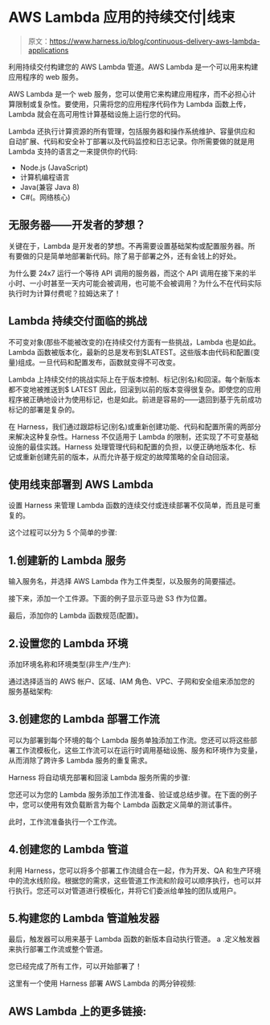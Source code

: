 # AWS Lambda 应用的持续交付|线束

> 原文：<https://www.harness.io/blog/continuous-delivery-aws-lambda-applications>

利用持续交付构建您的 AWS Lambda 管道。AWS Lambda 是一个可以用来构建应用程序的 web 服务。

AWS Lambda 是一个 web 服务，您可以使用它来构建应用程序，而不必担心计算限制或复杂性。要使用，只需将您的应用程序代码作为 Lambda 函数上传，Lambda 就会在高可用性计算基础设施上运行您的代码。

Lambda 还执行计算资源的所有管理，包括服务器和操作系统维护、容量供应和自动扩展、代码和安全补丁部署以及代码监控和日志记录。你所需要做的就是用 Lambda 支持的语言之一来提供你的代码:

*   Node.js (JavaScript)
*   计算机编程语言
*   Java(兼容 Java 8)
*   C#(。网络核心)

## 无服务器——开发者的梦想？

关键在于，Lambda 是开发者的梦想。不再需要设置基础架构或配置服务器。所有要做的只是简单地部署新代码。除了易于部署之外，还有金钱上的好处。

为什么要 24x7 运行一个等待 API 调用的服务器，而这个 API 调用在接下来的半小时、一小时甚至一天内可能会被调用，也可能不会被调用？为什么不在代码实际执行时为计算付费呢？拉姆达来了！

## Lambda 持续交付面临的挑战

不可变对象(那些不能被改变的)在持续交付方面有一些挑战，Lambda 也是如此。Lambda 函数被版本化，最新的总是发布到$LATEST。这些版本由代码和配置(变量)组成。一旦代码和配置发布，函数就变得不可改变。

Lambda 上持续交付的挑战实际上在于版本控制、标记(别名)和回滚。每个新版本都不变地被推送到$ LATEST 因此，回滚到以前的版本变得很复杂。即使您的应用程序被正确地设计为使用标记，也是如此。前进是容易的——退回到基于先前成功标记的部署是复杂的。

在 Harness，我们通过跟踪标记(别名)或重新创建功能、代码和配置所需的两部分来解决这种复杂性。Harness 不仅适用于 Lambda 的限制，还实现了不可变基础设施的最佳实践。Harness 处理管理代码和配置的负担，以便正确地版本化、标记或重新创建先前的版本，从而允许基于规定的故障策略的全自动回滚。

## 使用线束部署到 AWS Lambda

设置 Harness 来管理 Lambda 函数的连续交付或连续部署不仅简单，而且是可重复的。

这个过程可以分为 5 个简单的步骤:

## 1.创建新的 Lambda 服务

输入服务名，并选择 AWS Lambda 作为工件类型，以及服务的简要描述。

接下来，添加一个工件源。下面的例子显示亚马逊 S3 作为位置。

最后，添加你的 Lambda 函数规范(配置)。

## 2.设置您的 Lambda 环境

添加环境名称和环境类型(非生产/生产):

通过选择适当的 AWS 帐户、区域、IAM 角色、VPC、子网和安全组来添加您的服务基础架构:

## 3.创建您的 Lambda 部署工作流

可以为部署到每个环境的每个 Lambda 服务单独添加工作流。您还可以将这些部署工作流模板化，这些工作流可以在运行时调用基础设施、服务和环境作为变量，从而消除了跨许多 Lambda 服务的重复需求。

Harness 将自动填充部署和回滚 Lambda 服务所需的步骤:

您还可以为您的 Lambda 服务添加工作流准备、验证或总结步骤。在下面的例子中，您可以使用有效负载断言为每个 Lambda 函数定义简单的测试事件。

此时，工作流准备执行一个工作流。

## 4.创建您的 Lambda 管道

利用 Harness，您可以将多个部署工作流缝合在一起，作为开发、QA 和生产环境中的流水线阶段。根据您的需求，这些管道工作流和阶段可以顺序执行，也可以并行执行。您还可以对管道进行模板化，并将它们委派给单独的团队或用户。

## 5.构建您的 Lambda 管道触发器

最后，触发器可以用来基于 Lambda 函数的新版本自动执行管道。
a .定义触发器来执行部署工作流或整个管道。

您已经完成了所有工作，可以开始部署了！

这里有一个使用 Harness 部署 AWS Lambda 的两分钟视频:

## AWS Lambda 上的更多链接: